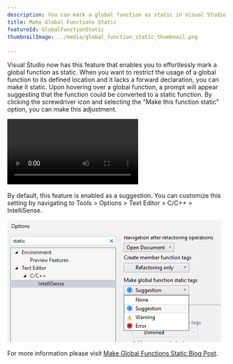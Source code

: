 ```yaml
---
description: You can mark a global function as static in Visual Studio.
title: Make Global Functions Static
featureId: GlobalFunctionStatic
thumbnailImage: ../media/global_function_static_thumbnail.png

---
```



Visual Studio now has this feature that enables you to effortlessly mark a global function as static. When you want to restrict the usage of a global function to its defined location and it lacks a forward declaration, you can make it static.
Upon hovering over a global function, a prompt will appear suggesting that the function could be converted to a static function. By clicking the screwdriver icon and selecting the "Make this function static" option, you can make this adjustment.

![Make global function static Example](../media/global_function_static_example.mp4 "[Make global function static Example")

By default, this feature is enabled as a suggestion. You can customize this setting by navigating to Tools > Options > Text Editor > C/C++ > IntelliSense.

![Setting For Make global function static](../media/global_function_static_setting.png "Setting For Make global function static")

For more information please visit [Make Global Functions Static Blog Post](https://aka.ms/MakeGlobalFunctionStaticBlogPost).
